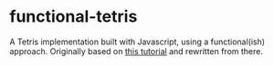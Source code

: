 # functional-tetris
A Tetris implementation built with Javascript, using a functional(ish) approach. Originally based on [this tutorial](https://www.youtube.com/watch?v=H2aW5V46khA) and rewritten from there.
